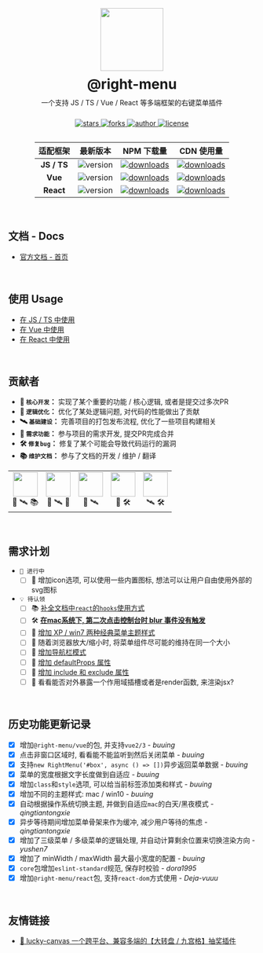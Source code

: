 
<div align="center" style="display: flex; flex-direction: column; align-items: center;">
  <img src="https://cdn.jsdelivr.net/gh/buuing/cdn/imgs/right-menu.png" width="128" />
  <h1 style="margin: 10px 0 0">@right-menu</h1>
  <p style="margin: 10px 0">一个支持 JS / TS / Vue / React 等多端框架的右键菜单插件</p>
  <p>
    <a href="https://github.com/buuing/right-menu/stargazers" target="_black">
      <img src="https://img.shields.io/github/stars/buuing/right-menu?color=%236a90e1&logo=github&style=flat-square" alt="stars" />
    </a>
    <a href="https://github.com/buuing/right-menu/network/members" target="_black">
      <img src="https://img.shields.io/github/forks/buuing/right-menu?color=%236a90e1&logo=github&style=flat-square" alt="forks" />
    </a>
    <a href="https://github.com/buuing" target="_black">
      <img src="https://img.shields.io/badge/Author-%20buuing%20-6a90e1.svg?&logo=github&style=flat-square" alt="author" />
    </a>
    <a href="https://github.com/buuing/right-menu/blob/master/LICENSE" target="_black">
      <img src="https://img.shields.io/github/license/buuing/right-menu?color=%236a90e1&logo=github&style=flat-square" alt="license" />
    </a>
  </p>

<table align="center" style="width: auto">
  <thead align="center">
    <tr>
      <th>适配框架</th>
      <th>最新版本</th>
      <th>NPM 下载量</th>
      <th>CDN 使用量</th>
    </tr>
  </thead>
  <tbody align="center">
    <tr>
      <td>
        <b>JS / TS</b>
      </td>
      <td>
        <img src="https://img.shields.io/npm/v/@right-menu/core?color=%23ffba15&logo=npm&style=flat-square" alt="version" />
      </td>
      <td>
        <a href="https://www.npmjs.com/package/@right-menu/core" target="_black"><img src="https://img.shields.io/npm/dm/@right-menu/core?color=%23ffba15&logo=npm&style=flat-square" alt="downloads" /></a>
      </td>
      <td>
        <a href="https://www.jsdelivr.com/package/npm/@right-menu/core" target="_black"><img src="https://data.jsdelivr.com/v1/package/npm/@right-menu/core/badge" alt="downloads" /></a>
      </td>
    </tr>
    <tr>
      <td>
        <b>Vue</b>
      </td>
      <td>
        <img src="https://img.shields.io/npm/v/@right-menu/vue?color=%23ffba15&logo=npm&style=flat-square" alt="version" />
      </td>
      <td>
        <a href="https://www.npmjs.com/package/@right-menu/vue" target="_black"><img src="https://img.shields.io/npm/dm/@right-menu/vue?color=%23ffba15&logo=npm&style=flat-square" alt="downloads" /></a>
      </td>
      <td>
        <a href="https://www.jsdelivr.com/package/npm/@right-menu/vue" target="_black"><img src="https://data.jsdelivr.com/v1/package/npm/@right-menu/vue/badge" alt="downloads" /></a>
      </td>
    </tr>
    <tr>
      <td>
        <b>React</b>
      </td>
      <td>
        <img src="https://img.shields.io/npm/v/@right-menu/react?color=%23ffba15&logo=npm&style=flat-square" alt="version" />
      </td>
      <td>
        <a href="https://www.npmjs.com/package/@right-menu/react" target="_black"><img src="https://img.shields.io/npm/dm/@right-menu/react?color=%23ffba15&logo=npm&style=flat-square" alt="downloads" /></a>
      </td>
      <td>
        <a href="https://www.jsdelivr.com/package/npm/@right-menu/react" target="_black"><img src="https://data.jsdelivr.com/v1/package/npm/@right-menu/react/badge" alt="downloads" /></a>
      </td>
    </tr>
  </tbody>
</table>

</div>

<br />


## 文档 - Docs

- [官方文档 - 首页](https://buuing.github.io/right-menu/)

<br />

## 使用 Usage

- [在 JS / TS 中使用](https://buuing.github.io/right-menu/usage/js)
- [在 Vue 中使用](https://buuing.github.io/right-menu/usage/vue)
- [在 React 中使用](https://buuing.github.io/right-menu/usage/react)

<br />

## 贡献者

+ **🤖 `核心开发`：** 实现了某个重要的功能 / 核心逻辑, 或者是提交过多次PR
+ **🦄 `逻辑优化`：** 优化了某处逻辑问题, 对代码的性能做出了贡献
+ **🛰 `基础建设`：** 完善项目的打包发布流程, 优化了一些项目构建相关
+ **🚧 `需求功能`：** 参与项目的需求开发, 提交PR完成合并
+ **🛠 `修复bug`：** 修复了某个可能会导致代码运行的漏洞
+ **📚 `维护文档`：** 参与了文档的开发 / 维护 / 翻译

<table>
  <tr>
    <td align="center"><a href="https://github.com/buuing" target="_blank"><img width="50px" src="https://avatars.githubusercontent.com/u/36689704"></a><div><span title="核心开发">🤖</span> <span title="基础建设">🛰</span> <span title="维护文档">📚</span></div></td>
    <td align="center"><a href="https://github.com/qingtiantongxie" target="_blank"><img width="50px" src="https://avatars.githubusercontent.com/u/24731632"></a><div><span title="核心开发">🤖</span> <span title="基础建设">🛰</span> <span title="需求功能">🚧</span></div></td>
    <td align="center"><a href="https://github.com/Deja-vuuu" target="_blank"><img width="50px" src="https://avatars.githubusercontent.com/u/27748682"></a><div><span title="核心开发">🤖</span> <span title="基础建设">🛰</span></div></td>
    <td align="center"><a href="https://github.com/yushen7" target="_blank"><img width="50px" src="https://avatars.githubusercontent.com/u/35678187"></a><div><span title="核心开发">🤖</span> <span title="修复bug">🛠</span></div></td>
    <td align="center"><a href="https://github.com/dora1995" target="_blank"><img width="50px" src="https://avatars.githubusercontent.com/u/53267289"></a><div><span title="基础建设">🛰</span> <span title="修复bug">🛠</span></div></td>
  </tr>
</table>

<br />

## 需求计划

- `📆 进行中`
  - [ ] 🚧 增加icon选项, 可以使用一些内置图标, 想法可以让用户自由使用外部的svg图标

- `💡 待认领`
  - [ ] 📚 [补全文档中`react`的`hooks`使用方式](https://buuing.github.io/right-menu/usage/react.html)
  - [ ] 🛠 [**在mac系统下, 第二次点击控制台时 blur 事件没有触发**](https://github.com/buuing/vue-right-menu/issues/10)
  - [ ] 🚧 [增加 XP / win7 两种经典菜单主题样式](https://github.com/buuing/right-menu/discussions/31)
  - [ ] 🚧 随着浏览器放大/缩小时, 将菜单组件尽可能的维持在同一个大小
  - [ ] 🚧 [增加导航栏模式](https://github.com/buuing/right-menu/discussions/26)
  - [ ] 🚧 [增加 defaultProps 属性](https://github.com/buuing/right-menu/discussions/23)
  - [ ] 🤖 [增加 include 和 exclude 属性](https://github.com/buuing/right-menu/discussions/25)
  - [ ] 🤖 看看能否对外暴露一个作用域插槽或者是render函数, 来渲染jsx?

<br />

## 历史功能更新记录

  - [x] 增加`@right-menu/vue`的包, 并支持`vue2/3` - *buuing*
  - [x] 点击非窗口区域时, 看看能不能监听到然后关闭菜单 - *buuing*
  - [x] 支持`new RightMenu('#box', async () => [])`异步返回菜单数据 - *buuing*
  - [x] 菜单的宽度根据文字长度做到自适应 - *buuing*
  - [x] 增加`class`和`style`选项, 可以给当前标签添加类和样式 - *buuing*
  - [x] 增加不同的主题样式: mac / win10 - *buuing*
  - [x] 自动根据操作系统切换主题, 并做到自适应`mac`的白天/黑夜模式 - *qingtiantongxie*
  - [x] 异步等待期间增加菜单骨架来作为缓冲, 减少用户等待的焦虑 - *qingtiantongxie*
  - [x] 增加了三级菜单 / 多级菜单的逻辑处理, 并自动计算剩余位置来切换渲染方向 - *yushen7*
  - [x] 增加了 minWidth / maxWidth 最大最小宽度的配置 - *buuing*
  - [x] `core`包增加`eslint-standard`规范, 保存时校验 - *dora1995*
  - [x] 增加`@right-menu/react`包, 支持`react-dom`方式使用 - *Deja-vuuu*

<br />

## 友情链接

- [🎁 lucky-canvas 一个跨平台、兼容多端的【大转盘 / 九宫格】抽奖插件](https://github.com/LuckDraw/lucky-canvas)
